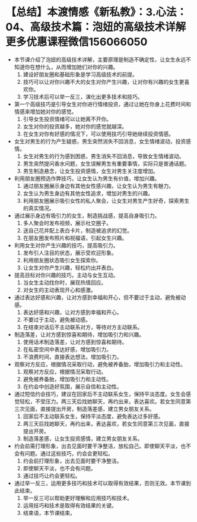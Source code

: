 # 【总结】本渡情感《新私教》：3.心法：04、高级技术篇：泡妞的高级技术详解更多优惠课程微信156066050

-   本节课介绍了泡妞的高级技术详解，主要原理是制造不确定性，让女生永远不知道你在想什么，从而增加她们对你的兴趣。
    1.  建设好朋友圈和基础形象是学习高级技术的前提。
    2.  技巧可以让对你兴趣不大的女生对你产生兴趣，让对你有兴趣的女生更喜欢你。
    3.  学习技术后可以举一反三，演化出更多技术和技巧。
-   第一个高级技巧是引导女生对你进行情绪投资，通过让她在你身上花费时间和情感来增加她对你的感觉。
    1.  引导女生投资情绪可以让她离不开你。
    2.  女生对你的投资越多，她对你的感觉就越深。
    3.  在女生对你有好感的情况下，可以使用技巧引导她继续投资情感。
-   女生对男生的行为产生疑惑，男生突然消失不回消息，女生情绪波动，投资感情。
    1.  女生对男生的行为感到困惑，男生消失不回消息，导致女生情绪波动。
    2.  男生突然提问香水问题，女生误解男生有重要事情，实际只是普通话题。
    3.  男生制造悬念，让女生投资感情，女生对男生关注度增加。
-   利用朋友圈预选作弊技巧，让女生认为男生有价值，增加兴趣。
    1.  通过朋友圈展示身边有其他女性感兴趣，让女生认为男生有魅力。
    2.  女生认为男生身边有其他女性追求，增加对男生的兴趣。
    3.  利用朋友圈展示吸引女性的私人聚会，让女生对男生产生好奇，探索男生的真实情况。
-   通过展示身边有吸引力的女生，制造挑战感，提高自身吸引力。
    1.  多人聚会时发布视频，展示社交圈子。
    2.  送自己花并配上表白卡片，制造被追求的幻觉。
    3.  在朋友圈发布照片和祝福语，引起女生兴趣。
-   利用女生对你产生兴趣的技巧，提高吸引力。
    1.  发布引人注目的状态，展示受欢迎形象。
    2.  利用朋友圈状态吸引女生探索你。
    3.  让女生对你产生兴趣，轻松约出并表白。
-   提高目标对你兴趣的技巧，主动与女生互动。
    1.  当女生主动找你时，展现热情回应。
    2.  对女生的主动表现开心和感激。
-   通过表达好感和兴趣，让对方感到幸福和开心，但不要过于主动，避免被动感。
    1.  表达好感和兴趣，让对方感到幸福和开心。
    2.  不要过于主动，避免被动感。
    3.  在结束对话后不主动联系对方，等待对方主动联系。
-   制造落差，让对方感到惊喜和期待，增加吸引力和兴趣。
    1.  使用话术制造落差，让对方感到惊喜和期待。
    2.  在私密空间中表达好感，增加吸引力。
    3.  不浪费时间，直接表达想法，增加吸引力。
-   观察对方反应，根据情况采取行动，避免被养备胎，增加吸引力和主动性。
    1.  观察对方反应，根据情况采取行动。
    2.  避免被养备胎，增加吸引力和主动性。
    3.  在约会中创造好氛围，展示自信和主动性。
-   通过短信约会技巧，建议在回家后不主动联系女生，保持平淡态度。女生会感觉轻松，不受压力。两三天后找她聊天，再约出来，表达喜欢。若女生同意第三次见面，直接提出开房，制造落差感，建立男女朋友关系。
    1.  回家后不主动联系女生，保持平淡态度，避免表达过多好感。
    2.  两三天后找她聊天，再约出来，表达喜欢，若女生同意第三次见面，直接提出开房。
    3.  制造落差感，让女生投资感情，建立男女朋友关系。
-   约会前需打理形象，出去见面时要干净整洁，放松自己。即使聊天平淡，也不会有问题。通过这些技巧，约会会更轻松。
    1.  约会前打理形象，出去见面时要干净整洁。
    2.  即使聊天平淡，也不会有问题。
    3.  通过技巧让约会更轻松。
-   通过举一反三，运用更多技巧和技术可以取得有效结果，否则无效。本节课到此结束。
    1.  举一反三可以帮助更好理解和应用技巧和技术。
    2.  运用技巧和技术是取得有效结果的关键。
    3.  结束语，本节课结束。